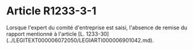 # Article R1233-3-1

 

<div align="left">
  Lorsque l'expert du comité d'entreprise est saisi, l'absence de remise du rapport mentionné à l'article [L. 1233-30](../LEGITEXT000006072050/LEGIARTI000006901042.md).